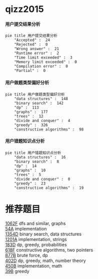 # qizz2015

<!-- tabs:start -->



#### **用户提交结果分析**

```mermaid
pie title 用户提交结果分析
    "Accepted" :  24
    "Rejected" :  0
    "Wrong answer" :  21
    "Runtime error" :  2
    "Time limit exceeded" :  3
    "Memory limit exceeded" :  0
    "Compilation error" :  0
    "Partial" :  0
```

#### **用户做题类型偏好分析**

```mermaid
pie title 用户做题类型偏好分析
    "data structures" :  148
    "binary search" :  142
    "dp" :  113
    "graphs" :  177
    "trees" :  12
    "divide and conquer" :  4
    "greedy" :  326
    "constructive algorithms" :  98
```
#### **用户错题知识点分析**

```mermaid
pie title 用户错题知识点分析
    "data structures" :  16
    "binary search" :  8
    "dp" :  14
    "graphs" :  10
    "trees" :  5
    "divide and conquer" :  0
    "greedy" :  23
    "constructive algorithms" :  19
```



<!-- tabs:end -->
# 推荐题目
[1062F](https://codeforces.com/contest/1062/problem/F)		dfs and similar,
                        graphs		  
[54A](https://codeforces.com/contest/54/problem/A)		implementation		  
[1354D](https://codeforces.com/contest/1354/problem/D)		binary search,
                        data structures		  
[1201A](https://codeforces.com/contest/1201/problem/A)		implementation,
                        strings		  
[183D](https://codeforces.com/contest/183/problem/D)		dp,
                        greedy,
                        probabilities		  
[618F](https://codeforces.com/contest/618/problem/F)		constructive algorithms,
                        two pointers		  
[877B](https://codeforces.com/contest/877/problem/B)		brute force,
                        dp		  
[402D](https://codeforces.com/contest/402/problem/D)		dp,
                        greedy,
                        math,
                        number theory		  
[450B](https://codeforces.com/contest/450/problem/B)		implementation,
                        math		  
[39B](https://codeforces.com/contest/39/problem/B)		greedy		  
